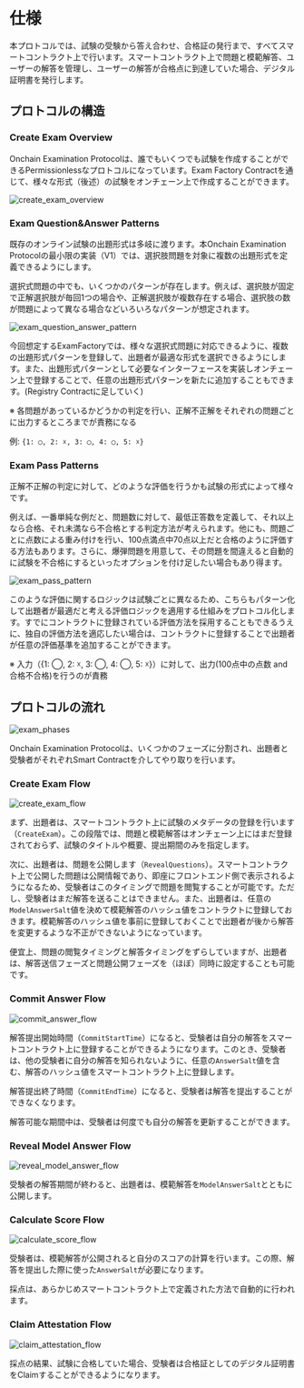 # 仕様

本プロトコルでは、試験の受験から答え合わせ、合格証の発行まで、すべてスマートコントラクト上で行います。スマートコントラクト上で問題と模範解答、ユーザーの解答を管理し、ユーザーの解答が合格点に到達していた場合、デジタル証明書を発行します。

## プロトコルの構造

### Create Exam Overview

Onchain Examination Protocolは、誰でもいくつでも試験を作成することができるPermissionlessなプロトコルになっています。Exam Factory Contractを通じて、様々な形式（後述）の試験をオンチェーン上で作成することができます。

![create_exam_overview](../images/create_exam_overview.png)

### Exam Question&Answer Patterns

既存のオンライン試験の出題形式は多岐に渡ります。本Onchain Examination Protocolの最小限の実装（V1）では、選択肢問題を対象に複数の出題形式を定義できるようにします。

選択式問題の中でも、いくつかのパターンが存在します。例えば、選択肢が固定で正解選択肢が毎回1つの場合や、正解選択肢が複数存在する場合、選択肢の数が問題によって異なる場合などいろいろなパターンが想定されます。

![exam_question_answer_pattern](../images/exam_question_answer_pattern.png)

今回想定するExamFactoryでは、様々な選択式問題に対応できるように、複数の出題形式パターンを登録して、出題者が最適な形式を選択できるようにします。また、出題形式パターンとして必要なインターフェースを実装しオンチェーン上で登録することで、任意の出題形式パターンを新たに追加することもできます。(Registry Contractに足していく)

※ 各問題があっているかどうかの判定を行い、正解不正解をそれぞれの問題ごとに出力するところまでが責務になる

例: `{1: ◯, 2: ☓, 3: ◯, 4: ◯, 5: ☓}`

### Exam Pass Patterns

正解不正解の判定に対して、どのような評価を行うかも試験の形式によって様々です。

例えば、一番単純な例だと、問題数に対して、最低正答数を定義して、それ以上なら合格、それ未満なら不合格とする判定方法が考えられます。他にも、問題ごとに点数による重み付けを行い、100点満点中70点以上だと合格のように評価する方法もあります。さらに、爆弾問題を用意して、その問題を間違えると自動的に試験を不合格にするといったオプションを付け足したい場合もあり得ます。

![exam_pass_pattern](../images/exam_pass_pattern.png)

このような評価に関するロジックは試験ごとに異なるため、こちらもパターン化して出題者が最適だと考える評価ロジックを適用する仕組みをプロトコル化します。すでにコントラクトに登録されている評価方法を採用することもできるうえに、独自の評価方法を適応したい場合は、コントラクトに登録することで出題者が任意の評価基準を追加することができます。

※ 入力（{1: ◯, 2: ☓, 3: ◯, 4: ◯, 5: ☓}）に対して、出力(100点中の点数 and 合格不合格)を行うのが責務

## プロトコルの流れ
![exam_phases](../images/exam_phases.png)

Onchain Examination Protocolは、いくつかのフェーズに分割され、出題者と受験者がそれぞれSmart Contractを介してやり取りを行います。

### Create Exam Flow

![create_exam_flow](../images/create_exam_flow.png)

まず、出題者は、スマートコントラクト上に試験のメタデータの登録を行います（`CreateExam`）。この段階では、問題と模範解答はオンチェーン上にはまだ登録されておらず、試験のタイトルや概要、提出期間のみを指定します。

次に、出題者は、問題を公開します（`RevealQuestions`）。スマートコントラクト上で公開した問題は公開情報であり、即座にフロントエンド側で表示されるようになるため、受験者はこのタイミングで問題を閲覧することが可能です。ただし、受験者はまだ解答を送ることはできません。また、出題者は、任意の`ModelAnswerSalt`値を決めて模範解答のハッシュ値をコントラクトに登録しておきます。模範解答のハッシュ値を事前に登録しておくことで出題者が後から解答を変更するような不正ができないようになっています。

便宜上、問題の閲覧タイミングと解答タイミングをずらしていますが、出題者は、解答送信フェーズと問題公開フェーズを（ほぼ）同時に設定することも可能です。


### Commit Answer Flow
![commit_answer_flow](../images/commit_answer_flow.png)


解答提出開始時間（`CommitStartTime`）になると、受験者は自分の解答をスマートコントラクト上に登録することができるようになります。このとき、受験者は、他の受験者に自分の解答を知られないように、任意の`AnswerSalt`値を含む、解答のハッシュ値をスマートコントラクト上に登録します。

解答提出終了時間（`CommitEndTime`）になると、受験者は解答を提出することができなくなります。

解答可能な期間中は、受験者は何度でも自分の解答を更新することができます。

### Reveal Model Answer Flow

![reveal_model_answer_flow](../images/reveal_model_answer_flow.png)


受験者の解答期間が終わると、出題者は、模範解答を`ModelAnswerSalt`とともに公開します。

### Calculate Score Flow

![calculate_score_flow](../images/calculate_score_flow.png)


受験者は、模範解答が公開されると自分のスコアの計算を行います。この際、解答を提出した際に使った`AnswerSalt`が必要になります。

採点は、あらかじめスマートコントラクト上で定義された方法で自動的に行われます。

### Claim Attestation Flow

![claim_attestation_flow](../images/claim_attestation_flow.png)


採点の結果、試験に合格していた場合、受験者は合格証としてのデジタル証明書をClaimすることができるようになります。
